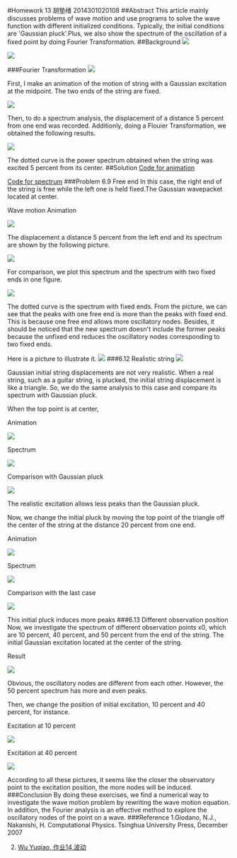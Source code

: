 #Homework 13 胡塾绪 2014301020108
##Abstract
This article mainly discusses problems of wave motion and use programs to solve the wave function with different initialized conditions. Typically, the initial conditions are 'Gaussian pluck'.Plus, we also show the spectrum of the oscillation of a fixed point by doing Fourier Transformation.
##Background
![](https://github.com/earthhero2016/compuational_physics_N2014301020108/blob/master/Ex-13/maxresdefault.jpg)

![](https://github.com/earthhero2016/compuational_physics_N2014301020108/blob/master/Ex-13/2016-12-17_225448.png)

###Fourier Transformation
![](https://github.com/earthhero2016/compuational_physics_N2014301020108/blob/master/Ex-13/9600204_orig.gif)

First, I make an animation of the motion of string with a Gaussian excitation at the midpoint. The two ends of the string are fixed.

![](https://github.com/earthhero2016/compuational_physics_N2014301020108/blob/master/Ex-13/GIF.gif)

Then, to do a spectrum analysis, the displacement of a distance 5 percent from one end was recorded. Additionly, doing a Flouier Transformation, we obtained the following results.

![](https://github.com/earthhero2016/compuational_physics_N2014301020108/blob/master/Ex-13/Gauss.png) 

The dotted curve is the power spectrum obtained when the string was excited 5 percent from its center.
##Solution
[Code for animation](https://github.com/earthhero2016/compuational_physics_N2014301020108/blob/master/Ex-13/6.0.py)

[Code for spectrum](https://github.com/earthhero2016/compuational_physics_N2014301020108/blob/master/Ex-13/6.1.py)
###Problem 6.9 Free end
In this case, the right end of the string is free while the left one is held fixed.The Gaussian wavepacket located at center.

Wave motion Animation

![](https://github.com/earthhero2016/compuational_physics_N2014301020108/blob/master/Ex-13/Gauss%20free.gif)

The displacement a distance 5 percent from the left end and its spectrum are shown by the following picture.

![](https://github.com/earthhero2016/compuational_physics_N2014301020108/blob/master/Ex-13/Gauss%20free%20end.png)

For comparison, we plot this spectrum and the spectrum with two fixed ends in one figure.

![](https://github.com/earthhero2016/compuational_physics_N2014301020108/blob/master/Ex-13/comparison.png)

The dotted curve is the spectrum with fixed ends. From the picture, we can see that the peaks with one free end is more than the peaks with fixed end. This is because one free end allows more oscillatory nodes. Besides, it should be noticed that the new spectrum doesn't include the former peaks because the unfixed end reduces the oscillatory nodes corresponding to two fixed ends.

Here is a picture to illustrate it.
![](https://github.com/earthhero2016/compuational_physics_N2014301020108/blob/master/Ex-13/resonance-frequencies.gif)
###6.12 Realistic string
![](https://github.com/earthhero2016/compuational_physics_N2014301020108/blob/master/Ex-13/guitarwaves.jpg)

Gaussian initial string displacements are not very realistic. When a real string, such as a guitar string, is plucked, the initial string displacement is like a triangle. So, we do the same analysis to this case and compare its spectrum with Gaussian pluck.

When the top point is at center,

Animation

![](https://github.com/earthhero2016/compuational_physics_N2014301020108/blob/master/Ex-13/tri.gif)

Spectrum

![](https://github.com/earthhero2016/compuational_physics_N2014301020108/blob/master/Ex-13/tri.png)

Comparison with Gaussian pluck

![](https://github.com/earthhero2016/compuational_physics_N2014301020108/blob/master/Ex-13/comparison%20tri%20gauss.png)

The realistic excitation allows less peaks than the Gaussian pluck.

Now, we change the initial pluck by moving the top point of the triangle off the center of the string at the distance 20 percent from one end.

Animation

![](https://github.com/earthhero2016/compuational_physics_N2014301020108/blob/master/Ex-13/tri%202%20001.gif)

Spectrum

![](https://github.com/earthhero2016/compuational_physics_N2014301020108/blob/master/Ex-13/tri2.png)

Comparison with the last case

![](https://github.com/earthhero2016/compuational_physics_N2014301020108/blob/master/Ex-13/comparison%203.png)

This initial pluck induces more peaks
###6.13 Different observation position
Now, we investigate the spectrum of different observation points x0, which are 10 percent, 40 percent, and 50 percent from the end of the string. The initial Gaussian excitation located at the center of the string.

Result

![](https://github.com/earthhero2016/compuational_physics_N2014301020108/blob/master/Ex-13/50.png)

Obvious, the oscillatory nodes are different from each other. However, the 50 percent spectrum has more and even peaks.

Then, we change the position of initial excitation, 10 percent and 40 percent, for instance.

Excitation at 10 percent

![](https://github.com/earthhero2016/compuational_physics_N2014301020108/blob/master/Ex-13/10.png)

Excitation at 40 percent

![](https://github.com/earthhero2016/compuational_physics_N2014301020108/blob/master/Ex-13/40.png)

According to all these pictures, it seems like the closer the observatory point to the excitation position, the more nodes will be induced.
###Conclusion
By doing these exercises, we find a numerical way to investigate the wave motion problem by rewriting the wave motion equation. In addition, the Fourier analysis is an effective method to explore the oscillatory nodes of the point on a wave.
###Reference
1.Giodano, N.J., Nakanishi, H. Computational Physics. Tsinghua University Press, December 2007

2. [Wu Yuqiao, 作业14 波动](https://github.com/wuyuqiao/computationalphysics_N2013301020142/blob/master/Ex-14/Exercise%2014.md)
